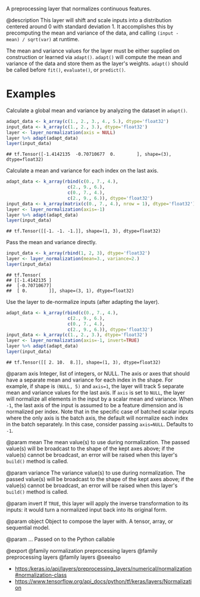 A preprocessing layer that normalizes continuous features.

@description
This layer will shift and scale inputs into a distribution centered around
0 with standard deviation 1. It accomplishes this by precomputing the mean
and variance of the data, and calling `(input - mean) / sqrt(var)` at
runtime.

The mean and variance values for the layer must be either supplied on
construction or learned via `adapt()`. `adapt()` will compute the mean and
variance of the data and store them as the layer's weights. `adapt()` should
be called before `fit()`, `evaluate()`, or `predict()`.

# Examples
Calculate a global mean and variance by analyzing the dataset in `adapt()`.


```r
adapt_data <- k_array(c(1., 2., 3., 4., 5.), dtype='float32')
input_data <- k_array(c(1., 2., 3.), dtype='float32')
layer <- layer_normalization(axis = NULL)
layer %>% adapt(adapt_data)
layer(input_data)
```

```
## tf.Tensor([-1.4142135  -0.70710677  0.        ], shape=(3), dtype=float32)
```

Calculate a mean and variance for each index on the last axis.


```r
adapt_data <- k_array(rbind(c(0., 7., 4.),
                       c(2., 9., 6.),
                       c(0., 7., 4.),
                       c(2., 9., 6.)), dtype='float32')
input_data <- k_array(matrix(c(0., 7., 4.), nrow = 1), dtype='float32')
layer <- layer_normalization(axis=-1)
layer %>% adapt(adapt_data)
layer(input_data)
```

```
## tf.Tensor([[-1. -1. -1.]], shape=(1, 3), dtype=float32)
```

Pass the mean and variance directly.


```r
input_data <- k_array(rbind(1, 2, 3), dtype='float32')
layer <- layer_normalization(mean=3., variance=2.)
layer(input_data)
```

```
## tf.Tensor(
## [[-1.4142135 ]
##  [-0.70710677]
##  [ 0.        ]], shape=(3, 1), dtype=float32)
```

Use the layer to de-normalize inputs (after adapting the layer).


```r
adapt_data <- k_array(rbind(c(0., 7., 4.),
                       c(2., 9., 6.),
                       c(0., 7., 4.),
                       c(2., 9., 6.)), dtype='float32')
input_data <- k_array(c(1., 2., 3.), dtype='float32')
layer <- layer_normalization(axis=-1, invert=TRUE)
layer %>% adapt(adapt_data)
layer(input_data)
```

```
## tf.Tensor([[ 2. 10.  8.]], shape=(1, 3), dtype=float32)
```

@param axis
Integer, list of integers, or NULL. The axis or axes that should
have a separate mean and variance for each index in the shape.
For example, if shape is `(NULL, 5)` and `axis=1`, the layer will
track 5 separate mean and variance values for the last axis.
If `axis` is set to `NULL`, the layer will normalize
all elements in the input by a scalar mean and variance.
When `-1`, the last axis of the input is assumed to be a
feature dimension and is normalized per index.
Note that in the specific case of batched scalar inputs where
the only axis is the batch axis, the default will normalize
each index in the batch separately.
In this case, consider passing `axis=NULL`. Defaults to `-1`.

@param mean
The mean value(s) to use during normalization. The passed value(s)
will be broadcast to the shape of the kept axes above;
if the value(s) cannot be broadcast, an error will be raised when
this layer's `build()` method is called.

@param variance
The variance value(s) to use during normalization. The passed
value(s) will be broadcast to the shape of the kept axes above;
if the value(s) cannot be broadcast, an error will be raised when
this layer's `build()` method is called.

@param invert
If `TRUE`, this layer will apply the inverse transformation
to its inputs: it would turn a normalized input back into its
original form.

@param object
Object to compose the layer with. A tensor, array, or sequential model.

@param ...
Passed on to the Python callable

@export
@family normalization preprocessing layers
@family preprocessing layers
@family layers
@seealso
+ <https:/keras.io/api/layers/preprocessing_layers/numerical/normalization#normalization-class>
+ <https://www.tensorflow.org/api_docs/python/tf/keras/layers/Normalization>

